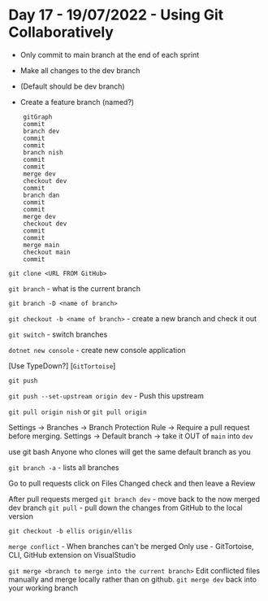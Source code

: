 # Day 17 - 19/07/2022 - Using Git Collaboratively

- Only commit to main branch at the end of each sprint
- Make all changes to the dev branch
- (Default should be dev branch)

- Create a feature branch (named?)

```mermaid
    gitGraph
    commit
    branch dev
    commit
    commit
    branch nish
    commit
    commit
    merge dev
    checkout dev
    commit
    branch dan
    commit
    commit
    merge dev
    checkout dev
    commit
    commit
    merge main
    checkout main
    commit
```

`git clone <URL FROM GitHub>`

`git branch` - what is the current branch

`git branch -D <name of branch>`

`git checkout -b <name of branch>` - create a new branch and check it out

`git switch` - switch branches

`dotnet new console` - create new console application

[Use TypeDown?]
[`GitTortoise`]

`git push`

`git push --set-upstream origin dev` - Push this upstream

`git pull origin nish` or `git pull origin`


Settings -> Branches -> Branch Protection Rule -> Require a pull request before merging.
Settings -> Default branch -> take it OUT of `main` into `dev`

use git bash
Anyone who clones will get the same default branch as you

`git branch -a` - lists all branches



Go to pull requests
click on Files Changed
check and then leave a Review

After pull requests merged
`git branch dev` - move back to the now merged dev branch
`git pull` - pull down the changes from GitHub to the local version

`git checkout -b ellis origin/ellis`


`merge conflict` - When branches can't be merged
Only use - GitTortoise, CLI, GitHub extension on VisualStudio

`git merge <branch to merge into the current branch>`
Edit conflicted files manually and merge locally rather than on github.
`git merge dev` back into your working branch
